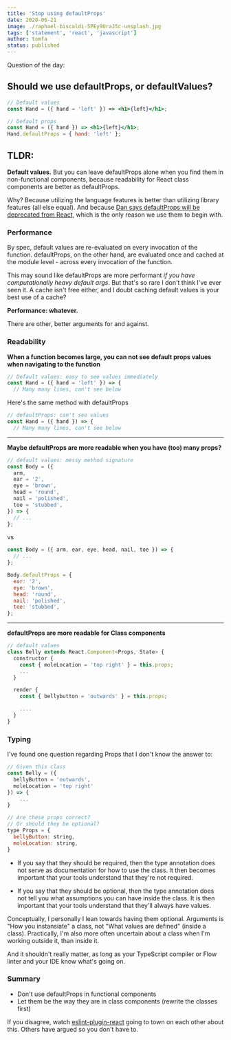 ```yaml
---
title: 'Stop using defaultProps'
date: 2020-06-21
image: ./raphael-biscaldi-5PEy9UraJ5c-unsplash.jpg
tags: ['statement', 'react', 'javascript']
author: tomfa
status: published
---
```


Question of the day:

## Should we use defaultProps, or defaultValues?

```jsx
// Default values
const Hand = ({ hand = 'left' }) => <h1>{left}</h1>;

// Default props
const Hand = ({ hand }) => <h1>{left}</h1>;
Hand.defaultProps = { hand: 'left' };
```

## TLDR:

**Default values.** But you can leave defaultProps alone when you find them
in non-functional components, because readability for React class components
are better as defaultProps.

Why? Because utilizing the language features is better than utilizing library
features (all else equal). And because [Dan says defaultProps will be deprecated from
React](https://twitter.com/dan_abramov/status/1133878326358171650]), which is the
only reason we use them to begin with.

### Performance

By spec, default values are re-evaluated on every invocation of the function. defaultProps, on the other hand, are evaluated once and cached at the module level - across every invocation of the function.

This may sound like defaultProps are more performant _if you have computationally heavy default args_. But that's so rare I don't think I've ever seen it. A cache isn't free either, and I doubt caching default values is your best use of a cache?

**Performance: whatever.**

There are other, better arguments for and against.

### Readability

**When a function becomes large, you can not see default props values when navigating to the function**

```jsx
// Default values: easy to see values immediately
const Hand = ({ hand = 'left' }) => {
  // Many many lines, can't see below
```

Here's the same method with defaultProps

```jsx
// defaultProps: can't see values
const Hand = ({ hand }) => {
  // Many many lines, can't see below
```

---

**Maybe defaultProps are more readable when you have (too) many props?**

```jsx
// default values: messy method signature
const Body = ({
  arm,
  ear = '2',
  eye = 'brown',
  head = 'round',
  nail = 'polished',
  toe = 'stubbed',
}) => {
  // ...
};
```

vs

```jsx
const Body = ({ arm, ear, eye, head, nail, toe }) => {
  // ...
};

Body.defaultProps = {
  ear: '2',
  eye: 'brown',
  head: 'round',
  nail: 'polished',
  toe: 'stubbed',
};
```

---

**defaultProps are more readable for Class components**

```jsx
// default values
class Belly extends React.Component<Props, State> {
  constructor {
    const { moleLocation = 'top right' } = this.props;
    ...
  }

  render {
    const { bellybutton = 'outwards' } = this.props;

    ....
  }
}
```

### Typing

I've found one question regarding Props that I don't know the answer to:

```jsx
// Given this class
const Belly = ({
  bellyButton = 'outwards',
  moleLocation = 'top right'
}) => {
    ...
}

// Are these props correct?
// Or should they be optional?
type Props = {
  bellyButton: string,
  moleLocation: string,
}
```

- If you say that they should be required, then the type annotation does not
  serve as documentation for how to use the class. It then becomes important that your tools understand that they're not required.

- If you say that they should be optional, then the type annotation does not
  tell you what assumptions you can have inside the class. It is then important that your tools understand that they'll always have values.

Conceptually, I personally I lean towards having them optional. Arguments is "How you instansiate" a class, not "What values are defined" (inside a class). Practically, I'm also more often uncertain about a class when I'm working outside it, than inside it.

And it shouldn't really matter, as long as your TypeScript compiler or Flow
linter and your IDE know what's going on.

### Summary

- Don't use defaultProps in functional components
- Let them be the way they are in class components (rewrite the classes first)

If you disagree, watch [eslint-plugin-react](https://github.com/yannickcr/eslint-plugin-react/issues/1009) going to town on each other about this. Others have argued so you don't have to.
